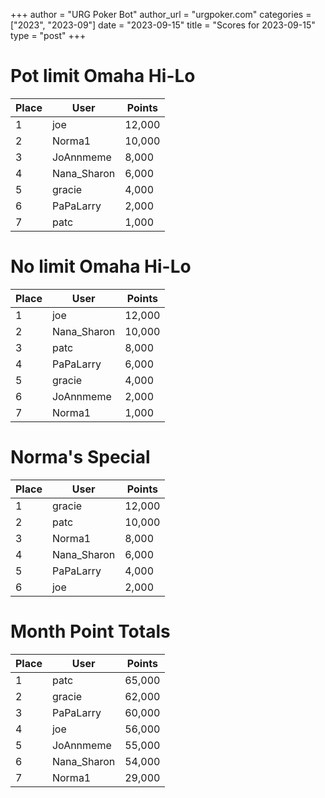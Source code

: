 +++
author = "URG Poker Bot"
author_url = "urgpoker.com"
categories = ["2023", "2023-09"]
date = "2023-09-15"
title = "Scores for 2023-09-15"
type = "post"
+++
# Pot limit Omaha Hi-Lo

| Place | User | Points |
|-------|------|--------|
| 1 | joe | 12,000 |
| 2 | Norma1 | 10,000 |
| 3 | JoAnnmeme | 8,000 |
| 4 | Nana_Sharon | 6,000 |
| 5 | gracie | 4,000 |
| 6 | PaPaLarry | 2,000 |
| 7 | patc | 1,000 |

# No limit Omaha Hi-Lo

| Place | User | Points |
|-------|------|--------|
| 1 | joe | 12,000 |
| 2 | Nana_Sharon | 10,000 |
| 3 | patc | 8,000 |
| 4 | PaPaLarry | 6,000 |
| 5 | gracie | 4,000 |
| 6 | JoAnnmeme | 2,000 |
| 7 | Norma1 | 1,000 |

# Norma's Special

| Place | User | Points |
|-------|------|--------|
| 1 | gracie | 12,000 |
| 2 | patc | 10,000 |
| 3 | Norma1 | 8,000 |
| 4 | Nana_Sharon | 6,000 |
| 5 | PaPaLarry | 4,000 |
| 6 | joe | 2,000 |

# Month Point Totals

| Place | User | Points |
|-------|------|--------|
| 1 | patc | 65,000 |
| 2 | gracie | 62,000 |
| 3 | PaPaLarry | 60,000 |
| 4 | joe | 56,000 |
| 5 | JoAnnmeme | 55,000 |
| 6 | Nana_Sharon | 54,000 |
| 7 | Norma1 | 29,000 |
